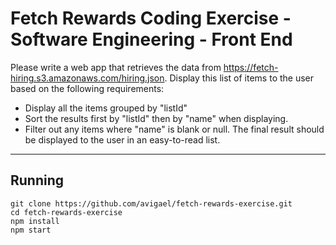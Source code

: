 # Fetch Rewards Coding Exercise - Software Engineering - Front End
Please write a web app that retrieves the data from https://fetch-hiring.s3.amazonaws.com/hiring.json.
Display this list of items to the user based on the following requirements:
- Display all the items grouped by "listId"
- Sort the results first by "listId" then by "name" when displaying.
- Filter out any items where "name" is blank or null.
The final result should be displayed to the user in an easy-to-read list.

------------

## Running
```
git clone https://github.com/avigael/fetch-rewards-exercise.git
cd fetch-rewards-exercise
npm install
npm start
```